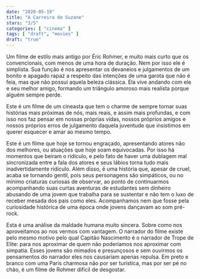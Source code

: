 ```yaml
---
date: "2020-05-19"
title: "A Carreira de Suzane"
stars: "3/5"
categories: [ "cinema" ]
tags: [ "draft", "movies" ]
draft: "true"
---
```

Um filme de estilo mais antigo por Éric Rohmer, e muito mais curto que os convencionais, com menos de uma hora de duração. Nem por isso ele é simplista. Sua função é nos apresentar os devaneios e julgamentos de um bonito e apagado rapaz a respeito das intenções de uma garota que não é feia, mas que não possui aquela beleza clássica. Ela vive andando com ele e seu melhor amigo, formando um triângulo amoroso mais realista porque alguém sempre perde.

Este é um filme de um cineasta que tem o charme de sempre tornar suas histórias mais próximas de nós, mais reais, e assim mais profundas, e com isso nos faz pensar em nossas próprias vidas, nossos próprios amigos e nossos próprios erros de julgamento daquela juventude que insistimos em querer esquecer e amar ao mesmo tempo.

Este é um filme que hoje se tornou engraçado, apresentando atores não dos melhores, ou atuações que hoje soam equivocadas. Por isso há momentos que beiram o ridículo, e pelo fato de haver uma dublagem mal sincronizada entre a fala dos atores e seus lábios torna tudo mais inadvertidamente ridículo. Além disso, é uma história que, apesar de cruel, acaba se tornando gentil, pois seus personagens são simpáticos, ou no mínimo criaturas curiosas de observar, ao ponto de continuarmos acompanhando suas curtas aventuras de estudantes sem dinheiro abusando de uma jovem que trabalha para se sustentar e não tem o luxo de receber mesada dos pais como eles. Acompanhamos nem que fosse pela curiosidade histórica de uma época onde jovens dançavam ao som pré-rock.

Esta é uma análise da maldade humana muito sincera. Sobre como nos aproveitamos ao nos vermos com vantagem. O narrador do filme existe pelo mesmo motivo pelo qual Capitão Nascimento é o narrador de Trope de Elite: para nos aproximar de quem não poderíamos nos aproximar com simpatia. Esses jovens são mimados e presunçosos e sem ouvirmos os pensamentos do narrador eles nos causariam apenas repulsa. Em preto e branco com uma Paris charmosa não por ser turística, mas por ser pé no chão, é um filme de Rohmer difícil de desgostar.

